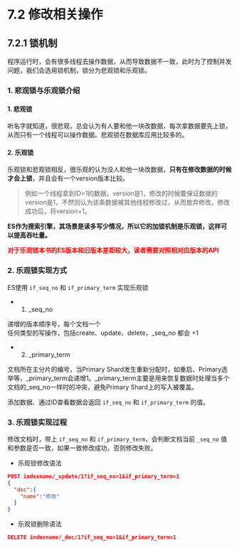 # 7.2 修改相关操作

## 7.2.1 锁机制
程序运行时，会有很多线程去操作数据，从而导致数据不一致，此时为了控制并发问题，我们会选用锁机制，锁分为悲观锁和乐观锁。

### 1. 悲观锁与乐观锁介绍

#### 1. 悲观锁
听名字就知道，很悲观，总会认为有人要和他一块改数据，每次拿数据要先上锁，从而只有一个线程可以操作数据。悲观锁在数据库应用比较多的。

#### 2. 乐观锁
乐观锁和悲观锁相反，很乐观的认为没人和他一块改数据，**只有在修改数据的时候才会上锁**，并且会有一个version版本比较。

> 例如一个线程拿到ID=1的数据，version是1，修改的时候要保证数据的version是1，不然则认为该条数据被其他线程修改过，从而放弃修改。修改成功后，将version+1。

**ES作为搜索引擎，其场景是读多写少情况，所以它的加锁机制是乐观锁，这样可以提高吞吐量。**

<font color="red">**对于乐观锁本书的ES版本和旧版本差距较大，读者需要对照相对应版本的API**</font>

### 2. 乐观锁实现方式

ES使用 `if_seq_no` 和 `if_primary_term` 实现乐观锁

* 1. _seq_no

递增的版本顺序号，每个文档一个  
任何类型的写操作，包括create、update、delete，_seq_no 都会 +1

* 2. _primary_term

文档所在主分片的编号，当Primary Shard发生重新分配时，如重启、Primary选举等，_primary_term会递增1。_primary_term主要是用来恢复数据时处理当多个文档的_seq_no一样时的冲突，避免Primary Shard上的写入被覆盖。


添加数据、通过ID查看数据会返回 `if_seq_no` 和 `if_primary_term` 的值。

### 3. 乐观锁实现过程

修改文档时，带上 `if_seq_no` 和 `if_primary_term`，会判断文档当前 `_seq_no` 值和参数是否一致，如果一致修改成功，否则修改失败。

* 乐观锁修改语法
```json
POST indexname/_update/1?if_seq_no=1&if_primary_term=1
{
  "doc":{
    "name":"修改"
  }
}
```

* 乐观锁删除语法
```json
DELETE indexname/_doc/1?if_seq_no=1&if_primary_term=1
```

